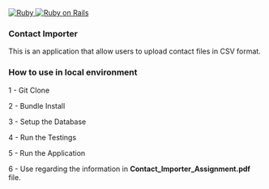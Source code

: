 <a href="https://www.ruby-lang.org/">
  <img alt="Ruby" src="https://img.shields.io/badge/Ruby-2.5.8-brightgreen" target="_blank">
</a>
<a href="https://rubyonrails.org/">
  <img alt="Ruby on Rails" src="https://img.shields.io/badge/Rails-5.2.6-brightgreen" target="_blank">
</a>

### Contact Importer

This is an application that allow users to upload contact files in CSV format.

### How to use in local environment

1 - Git Clone

2 - Bundle Install

3 - Setup the Database

4 - Run the Testings

5 - Run the Application

6 - Use regarding the information in **Contact_Importer_Assignment.pdf** file.
